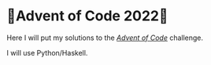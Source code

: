 # 🎄Advent of Code 2022🎄

Here I will put my solutions to the [_Advent of Code_](https://adventofcode.com/2022) challenge.

I will use Python/Haskell.
